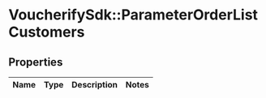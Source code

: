 # VoucherifySdk::ParameterOrderListCustomers

## Properties

| Name | Type | Description | Notes |
| ---- | ---- | ----------- | ----- |

